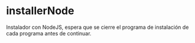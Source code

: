 # installerNode
Instalador con NodeJS, espera que se cierre el programa de instalación de cada programa antes de continuar.
